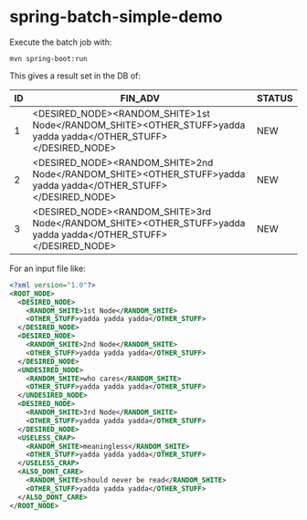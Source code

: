 # spring-batch-simple-demo

Execute the batch job with:

    mvn spring-boot:run
    
This gives a result set in the DB of:

ID | FIN_ADV | STATUS
---|---------|-------
1  | <DESIRED_NODE><RANDOM_SHITE>1st Node</RANDOM_SHITE><OTHER_STUFF>yadda yadda yadda</OTHER_STUFF></DESIRED_NODE> | NEW
2	 | <DESIRED_NODE><RANDOM_SHITE>2nd Node</RANDOM_SHITE><OTHER_STUFF>yadda yadda yadda</OTHER_STUFF></DESIRED_NODE> | NEW
3	 | <DESIRED_NODE><RANDOM_SHITE>3rd Node</RANDOM_SHITE><OTHER_STUFF>yadda yadda yadda</OTHER_STUFF></DESIRED_NODE>	| NEW

For an input file like:

```xml
<?xml version="1.0"?>
<ROOT_NODE>
  <DESIRED_NODE>
    <RANDOM_SHITE>1st Node</RANDOM_SHITE>
    <OTHER_STUFF>yadda yadda yadda</OTHER_STUFF>
  </DESIRED_NODE>
  <DESIRED_NODE>
    <RANDOM_SHITE>2nd Node</RANDOM_SHITE>
    <OTHER_STUFF>yadda yadda yadda</OTHER_STUFF>
  </DESIRED_NODE>
  <UNDESIRED_NODE>
    <RANDOM_SHITE>who cares</RANDOM_SHITE>
    <OTHER_STUFF>yadda yadda yadda</OTHER_STUFF>
  </UNDESIRED_NODE>
  <DESIRED_NODE>
    <RANDOM_SHITE>3rd Node</RANDOM_SHITE>
    <OTHER_STUFF>yadda yadda yadda</OTHER_STUFF>
  </DESIRED_NODE>
  <USELESS_CRAP>
    <RANDOM_SHITE>meaningless</RANDOM_SHITE>
    <OTHER_STUFF>yadda yadda yadda</OTHER_STUFF>
  </USELESS_CRAP>
  <ALSO_DONT_CARE>
    <RANDOM_SHITE>should never be read</RANDOM_SHITE>
    <OTHER_STUFF>yadda yadda yadda</OTHER_STUFF>
  </ALSO_DONT_CARE>
</ROOT_NODE>
```
